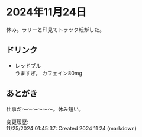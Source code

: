# 2024年11月24日

休み。ラリーとF1見てトラック転がした。

## ドリンク

- レッドブル  
うますぎ。
カフェイン80mg

## あとがき

仕事だ～～～～～～。休み短い。

変更履歴:  
11/25/2024 01:45:37: Created 2024 11 24 (markdown)  
